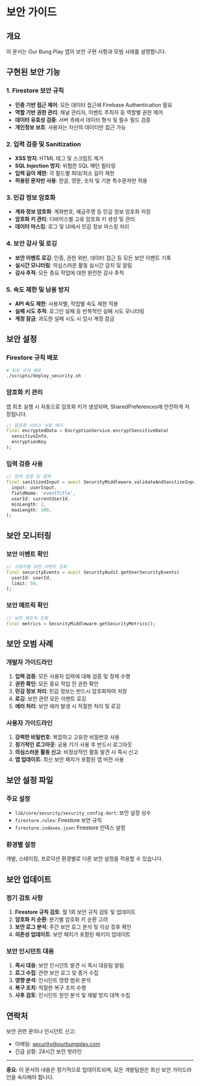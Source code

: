 # 보안 가이드

## 개요

이 문서는 Our Bung Play 앱의 보안 구현 사항과 모범 사례를 설명합니다.

## 구현된 보안 기능

### 1. Firestore 보안 규칙

- **인증 기반 접근 제어**: 모든 데이터 접근에 Firebase Authentication 필요
- **역할 기반 권한 관리**: 채널 관리자, 이벤트 주최자 등 역할별 권한 제어
- **데이터 유효성 검증**: 서버 측에서 데이터 형식 및 필수 필드 검증
- **개인정보 보호**: 사용자는 자신의 데이터만 접근 가능

### 2. 입력 검증 및 Sanitization

- **XSS 방지**: HTML 태그 및 스크립트 제거
- **SQL Injection 방지**: 위험한 SQL 패턴 필터링
- **입력 길이 제한**: 각 필드별 최대/최소 길이 제한
- **허용된 문자만 사용**: 한글, 영문, 숫자 및 기본 특수문자만 허용

### 3. 민감 정보 암호화

- **계좌 정보 암호화**: 계좌번호, 예금주명 등 민감 정보 암호화 저장
- **암호화 키 관리**: 디바이스별 고유 암호화 키 생성 및 관리
- **데이터 마스킹**: 로그 및 UI에서 민감 정보 마스킹 처리

### 4. 보안 감사 및 로깅

- **보안 이벤트 로깅**: 인증, 권한 위반, 데이터 접근 등 모든 보안 이벤트 기록
- **실시간 모니터링**: 의심스러운 활동 실시간 감지 및 알림
- **감사 추적**: 모든 중요 작업에 대한 완전한 감사 추적

### 5. 속도 제한 및 남용 방지

- **API 속도 제한**: 사용자별, 작업별 속도 제한 적용
- **실패 시도 추적**: 로그인 실패 등 반복적인 실패 시도 모니터링
- **계정 잠금**: 과도한 실패 시도 시 임시 계정 잠금

## 보안 설정

### Firestore 규칙 배포

```bash
# 보안 규칙 배포
./scripts/deploy_security.sh
```

### 암호화 키 관리

앱 최초 실행 시 자동으로 암호화 키가 생성되며, SharedPreferences에 안전하게 저장됩니다.

```dart
// 암호화 서비스 사용 예시
final encryptedData = EncryptionService.encryptSensitiveData(
  sensitiveInfo, 
  encryptionKey
);
```

### 입력 검증 사용

```dart
// 입력 검증 및 정제
final sanitizedInput = await SecurityMiddleware.validateAndSanitizeInput(
  input: userInput,
  fieldName: 'eventTitle',
  userId: currentUserId,
  minLength: 2,
  maxLength: 100,
);
```

## 보안 모니터링

### 보안 이벤트 확인

```dart
// 사용자별 보안 이벤트 조회
final securityEvents = await SecurityAudit.getUserSecurityEvents(
  userId: userId,
  limit: 50,
);
```

### 보안 메트릭 확인

```dart
// 보안 메트릭 조회
final metrics = SecurityMiddleware.getSecurityMetrics();
```

## 보안 모범 사례

### 개발자 가이드라인

1. **입력 검증**: 모든 사용자 입력에 대해 검증 및 정제 수행
2. **권한 확인**: 모든 중요 작업 전 권한 확인
3. **민감 정보 처리**: 민감 정보는 반드시 암호화하여 저장
4. **로깅**: 보안 관련 모든 이벤트 로깅
5. **에러 처리**: 보안 에러 발생 시 적절한 처리 및 로깅

### 사용자 가이드라인

1. **강력한 비밀번호**: 복잡하고 고유한 비밀번호 사용
2. **정기적인 로그아웃**: 공용 기기 사용 후 반드시 로그아웃
3. **의심스러운 활동 신고**: 비정상적인 활동 발견 시 즉시 신고
4. **앱 업데이트**: 최신 보안 패치가 포함된 앱 버전 사용

## 보안 설정 파일

### 주요 설정

- `lib/core/security/security_config.dart`: 보안 설정 상수
- `firestore.rules`: Firestore 보안 규칙
- `firestore.indexes.json`: Firestore 인덱스 설정

### 환경별 설정

개발, 스테이징, 프로덕션 환경별로 다른 보안 설정을 적용할 수 있습니다.

## 보안 업데이트

### 정기 검토 사항

1. **Firestore 규칙 검토**: 월 1회 보안 규칙 검토 및 업데이트
2. **암호화 키 순환**: 분기별 암호화 키 순환 고려
3. **보안 로그 분석**: 주간 보안 로그 분석 및 이상 징후 확인
4. **의존성 업데이트**: 보안 패치가 포함된 패키지 업데이트

### 보안 인시던트 대응

1. **즉시 대응**: 보안 인시던트 발견 시 즉시 대응팀 알림
2. **로그 수집**: 관련 보안 로그 및 증거 수집
3. **영향 분석**: 인시던트 영향 범위 분석
4. **복구 조치**: 적절한 복구 조치 수행
5. **사후 검토**: 인시던트 원인 분석 및 재발 방지 대책 수립

## 연락처

보안 관련 문의나 인시던트 신고:
- 이메일: security@ourbungplay.com
- 긴급 상황: 24시간 보안 핫라인

---

**중요**: 이 문서의 내용은 정기적으로 업데이트되며, 모든 개발팀원은 최신 보안 가이드라인을 숙지해야 합니다.